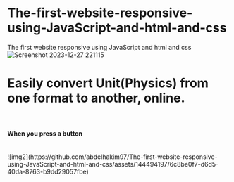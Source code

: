 # The-first-website-responsive-using-JavaScript-and-html-and-css
The first website responsive using JavaScript and html and css 
![Screenshot 2023-12-27 221115](https://github.com/abdelhakim97/The-first-website-responsive-using-JavaScript-and-html-and-css/assets/144494197/e77dff36-aae9-4907-b6ea-3423c760f3c5)
<br/>
<h1>Easily convert Unit(Physics) from one format to another, online.</h1>
<br/>
<h4>When you press a button</h4>
<br />
![img2](https://github.com/abdelhakim97/The-first-website-responsive-using-JavaScript-and-html-and-css/assets/144494197/6c8be0f7-d6d5-40da-8763-b9dd29057fbe)

